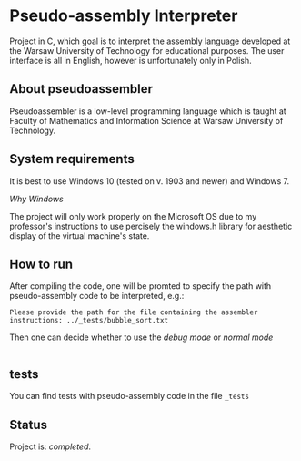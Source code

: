 # Pseudo-assembly Interpreter
 Project in C, which goal is to interpret the assembly language developed at the Warsaw University of Technology for educational purposes. The user interface is all in English, however is unfortunately only in Polish.

## About pseudoassembler
Pseudoassembler is a low-level programming language which is taught at Faculty of Mathematics and Information Science at Warsaw University of Technology. 

## System requirements
It is best to use Windows 10 (tested on v. 1903 and newer) and Windows 7. 

_Why Windows_

The project will only work properly on the Microsoft OS due to my professor's instructions to use percisely the windows.h library for aesthetic display of the virtual machine's state. 

## How to run
After compiling the code, one will be promted to specify the path with pseudo-assembly code to be interpreted, e.g.:
```_______ PSEUDO ASSEMBLER INTERPRETER _______
Please provide the path for the file containing the assembler instructions: ../_tests/bubble_sort.txt
```

Then one can decide whether to use the _debug mode_ or _normal mode_
```Run in debug mode? [y/n]: y
```

## tests
You can find tests with pseudo-assembly code in the file `_tests`

## Status
Project is: _completed_.

